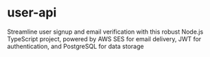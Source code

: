# user-api
Streamline user signup and email verification with this robust Node.js TypeScript project, powered by AWS SES for email delivery, JWT for authentication, and PostgreSQL for data storage
